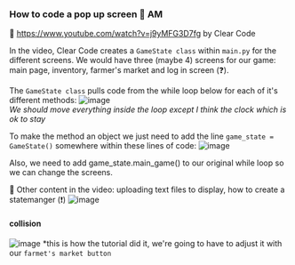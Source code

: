 ### How to code a pop up screen 🌷 AM

📎 https://www.youtube.com/watch?v=j9yMFG3D7fg by Clear Code  
 
In the video, Clear Code creates a ```GameState class``` within ```main.py``` for the different screens. We would have three (maybe 4) screens for our game: main page, inventory, farmer's market and log in screen (❓).  

The ```GameState class``` pulls code from the while loop below for each of it's different methods:
![image](https://github.com/amisha1816/Semester-Capstone-Project/assets/129302600/9142ad11-615a-46c9-ad5e-bd6cd602050b)  
*We should move everything inside the loop except I think the clock which is ok to stay*

To make the method an object we just need to add the line ```game_state = GameState()``` somewhere within these lines of code:
![image](https://github.com/amisha1816/Semester-Capstone-Project/assets/129302600/5122fe93-59c7-44cc-86f5-89e1b239a2c3)

Also, we need to add game_state.main_game() to our original while loop so we can change the screens.

🎉 Other content in the video: uploading text files to display, how to create a statemanger (❗)
![image](https://github.com/amisha1816/Semester-Capstone-Project/assets/129302600/8ad0b99d-f9bc-4301-bb38-fcbe4d8622df)

#### collision
![image](https://github.com/amisha1816/Semester-Capstone-Project/assets/129302600/334fbdec-ffe3-4b7c-9c61-69b7a2b88df4)
*this is how the tutorial did it, we're going to have to adjust it with our ```farmet's market button```
